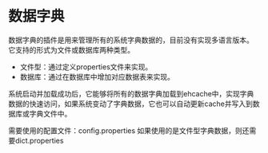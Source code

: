 数据字典
====

数据字典的插件是用来管理所有的系统字典数据的，目前没有实现多语言版本。
它支持的形式为文件或数据库两种类型。

* 文件型：通过定义properties文件来实现。
* 数据库：通过在数据库中增加对应数据表来实现。

系统启动并加载成功后，它能够将所有的数据字典加载到ehcache中，实现字典数据的快速访问，如果系统变动了字典数据，它也可以自动更新cache并写入到数据库或字典文件中。

需要使用的配置文件：config.properties
如果使用的是文件型字典数据，则还需要dict.properties
